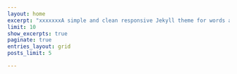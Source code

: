 ```yaml
---
layout: home
excerpt: "xxxxxxxA simple and clean responsive Jekyll theme for words and photos."
limit: 10
show_excerpts: true
paginate: true
entries_layout: grid
posts_limit: 5

---
```


